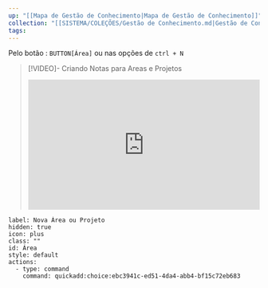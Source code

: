 ```yaml
---
up: "[[Mapa de Gestão de Conhecimento|Mapa de Gestão de Conhecimento]]"
collection: "[[SISTEMA/COLEÇÕES/Gestão de Conhecimento.md|Gestão de Conhecimento]]"
tags:
---
```

Pelo botão : `BUTTON[Área]`     ou nas opções de `ctrl + N` 

> [!VIDEO]- Criando Notas para Areas e Projetos
> <div style="padding:56.25% 0 0 0;position:relative;"><iframe src="https://drive.google.com/file/d/1cpyU7YMr7ndQGRynHTqMEGY7RAJky9VM/preview" frameborder="0" allow="autoplay; fullscreen; picture-in-picture; clipboard-write; encrypted-media" style="position:absolute;top:0;left:0;width:100%;height:100%;" title="Ideaverse Pro Hangar"></iframe></div>

```meta-bind-button
label: Nova Área ou Projeto
hidden: true
icon: plus
class: ""
id: Área
style: default
actions:
  - type: command
    command: quickadd:choice:ebc3941c-ed51-4da4-abb4-bf15c72eb683
```

